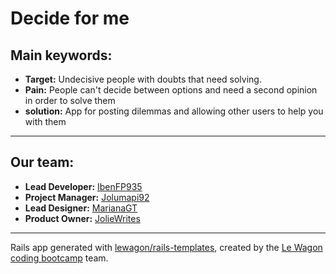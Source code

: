 Decide for me
=============

Main keywords:
--------------
* **Target:** Undecisive people with doubts that need solving.
* **Pain:** People can't decide between options and need a second opinion in order to solve them
* **solution:** App for posting dilemmas and allowing other users to help you with them
----------------------------------------------------------------------------------------------------
Our team:
--------
* **Lead Developer:** [IbenFP935](https://github.com/IbenFP935)
* **Project Manager:** [Jolumapi92](https://github.com/jolumapi92)
* **Lead Designer:** [MarianaGT](https://github.com/MarianaGT)
* **Product Owner:** [JolieWrites](https://github.com/joliewrites)

-----------------------------------------------------------------


Rails app generated with [lewagon/rails-templates](https://github.com/lewagon/rails-templates), created by the [Le Wagon coding bootcamp](https://www.lewagon.com) team.
